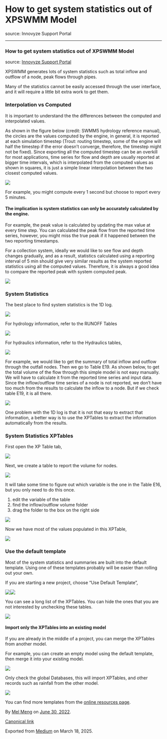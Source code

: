 # How to get system statistics out of XPSWMM Model

source: Innovyze Support Portal

---

### How to get system statistics out of XPSWMM Model

source: [Innovyze Support Portal](https://innovyze.force.com/support/s/article/How-to-get-system-statistics-out-of-XPSWMM-Model)

XPSWMM generates lots of system statistics such as total inflow and outflow of a node, peak flows through pipes.

Many of the statistics cannot be easily accessed through the user interface, and it will require a little bit extra work to get them.

### Interpolation vs Computed

It is important to understand the the differences between the computed and interpolated values.

As shown in the figure below (credit: SWMM5 hydrology reference manual), the circles are the values computed by the engine, in general, it is reported at each simulation timestep (Trout: routing timestep, some of the engine will half the timestep if the error doesn’t converge, therefore, the timestep might not be fixed). Since exporting all the computed timestep can be an overkill for most applications, time series for flow and depth are usually reported at bigger time intervals, which is interpolated from the computed values as shown in squares, it is just a simple linear interpolation between the two closest computed values.

![](images\1_5XrYRLQc-OwCEtWsgyCIjw.png)

For example, you might compute every 1 second but choose to report every 5 minutes.

#### The implication is system statistics can only be accurately calculated by the engine.

For example, the peak value is calculated by updating the max value at every time step. You can calculated the peak flow from the reported time series, however, you might miss the true peak if it happened between the two reporting timestamps.

For a collection system, ideally we would like to see flow and depth changes gradually, and as a result, statistics calculated using a reporting interval of 5 min should give very similar results as the system reported statistics using all the computed values. Therefore, it is always a good idea to compare the reported peak with system computed peak.

![](images\1_iCPxuLGcE3CylpDn4T05mA.png)

### System Statistics

The best place to find system statistics is the 1D log.

![](images\1_zI2fiQlYM_mWa82kV5Vk5Q.png)

For hydrology information, refer to the RUNOFF Tables

![](images\1_Pt0LZitGbYG0YzvWePwjxg.png)

For hydraulics information, refer to the Hydraulics tables,

![](images\1_2l0KYygZ7_4UhIONHma9yg.png)

For example, we would like to get the summary of total inflow and outflow through the outfall nodes. Then we go to Table E19. As shown below, to get the total volume of the flow through this simple model is not easy manually. We will have to calculate it from the reported time series and input data. Since the inflow/outflow time series of a node is not reported, we don’t have too much from the results to calculate the inflow to a node. But if we check table E19, it is all there.

![](images\1_l_mRrDH97twY16GFlST2Qg.png)

One problem with the 1D log is that it is not that easy to extract that information, a better way is to use the XPTables to extract the information automatically from the results.

### System Statistics XPTables

First open the XP Table tab,

![](images\1_HTHQt03-HBnwYaa376IUUw.png)

Next, we create a table to report the volume for nodes.

![](images\1_9ctEqwjHzrPSzGDh9mIs5Q.png)

It will take some time to figure out which variable is the one in the Table E16, but you only need to do this once.

1. edit the variable of the table
2. find the inflow/outflow volume folder
3. drag the folder to the box on the right side

![](images\1__NYHmJjT9G1Y-RtGE6fYUg.png)

Now we have most of the values populated in this XPTable,

![](images\1_w3UeZOW-_txbllK9OAeXZg.png)

### Use the default template

Most of the system statistics and summaries are built into the default template. Using one of these templates probably will be easier than rolling out your own.

If you are starting a new project, choose “Use Default Template”,

![](images\1_YFih8elA36c3cynvMA9--w.png)![](images\1_6Qae859OOP6b_Bpm--7Okg.png)

You can see a long list of the XPTables. You can hide the ones that you are not interested by unchecking these tables.

![](images\1_WIv1YlgT5jwlvVDp4Izikw.png)

#### Import only the XPTables into an existing model

If you are already in the middle of a project, you can merge the XPTables from another model.

For example, you can create an empty model using the default template, then merge it into your existing model.

![](images\1_Us3TutnDlV_jKta1hcBv8A.png)

Only check the global Databases, this will import XPTables, and other records such as rainfall from the other model.

![](images\1_VtSyUvdJNDNvT3mLYmrtGg.png)

You can find more templates from the [online resources page](https://help.innovyze.com/display/xps/Resource+Downloads).

By [Mel Meng](https://medium.com/@mel-meng-pe) on [June 30, 2022](https://medium.com/p/f99bdb1e83e1).

[Canonical link](https://medium.com/@mel-meng-pe/how-to-get-system-statistics-out-of-xpswmm-model-f99bdb1e83e1)

Exported from [Medium](https://medium.com) on March 18, 2025.